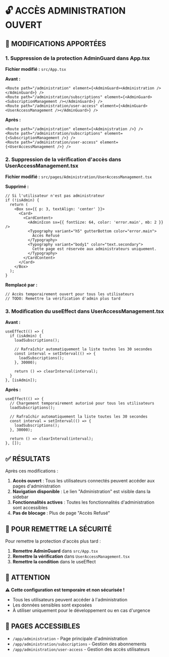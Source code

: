 # 🔓 ACCÈS ADMINISTRATION OUVERT

## 🎯 MODIFICATIONS APPORTÉES

### 1. Suppression de la protection AdminGuard dans App.tsx

**Fichier modifié :** `src/App.tsx`

**Avant :**
```tsx
<Route path="/administration" element={<AdminGuard><Administration /></AdminGuard>} />
<Route path="/administration/subscriptions" element={<AdminGuard><SubscriptionManagement /></AdminGuard>} />
<Route path="/administration/user-access" element={<AdminGuard><UserAccessManagement /></AdminGuard>} />
```

**Après :**
```tsx
<Route path="/administration" element={<Administration />} />
<Route path="/administration/subscriptions" element={<SubscriptionManagement />} />
<Route path="/administration/user-access" element={<UserAccessManagement />} />
```

### 2. Suppression de la vérification d'accès dans UserAccessManagement.tsx

**Fichier modifié :** `src/pages/Administration/UserAccessManagement.tsx`

**Supprimé :**
```tsx
// Si l'utilisateur n'est pas administrateur
if (!isAdmin) {
  return (
    <Box sx={{ p: 3, textAlign: 'center' }}>
      <Card>
        <CardContent>
          <AdminIcon sx={{ fontSize: 64, color: 'error.main', mb: 2 }} />
          <Typography variant="h5" gutterBottom color="error.main">
            Accès Refusé
          </Typography>
          <Typography variant="body1" color="text.secondary">
            Cette page est réservée aux administrateurs uniquement.
          </Typography>
        </CardContent>
      </Card>
    </Box>
  );
}
```

**Remplacé par :**
```tsx
// Accès temporairement ouvert pour tous les utilisateurs
// TODO: Remettre la vérification d'admin plus tard
```

### 3. Modification du useEffect dans UserAccessManagement.tsx

**Avant :**
```tsx
useEffect(() => {
  if (isAdmin) {
    loadSubscriptions();
    
    // Rafraîchir automatiquement la liste toutes les 30 secondes
    const interval = setInterval(() => {
      loadSubscriptions();
    }, 30000);
    
    return () => clearInterval(interval);
  }
}, [isAdmin]);
```

**Après :**
```tsx
useEffect(() => {
  // Chargement temporairement autorisé pour tous les utilisateurs
  loadSubscriptions();
  
  // Rafraîchir automatiquement la liste toutes les 30 secondes
  const interval = setInterval(() => {
    loadSubscriptions();
  }, 30000);
  
  return () => clearInterval(interval);
}, []);
```

## ✅ RÉSULTATS

Après ces modifications :

1. **Accès ouvert** : Tous les utilisateurs connectés peuvent accéder aux pages d'administration
2. **Navigation disponible** : Le lien "Administration" est visible dans la sidebar
3. **Fonctionnalités actives** : Toutes les fonctionnalités d'administration sont accessibles
4. **Pas de blocage** : Plus de page "Accès Refusé"

## 🔄 POUR REMETTRE LA SÉCURITÉ

Pour remettre la protection d'accès plus tard :

1. **Remettre AdminGuard** dans `src/App.tsx`
2. **Remettre la vérification** dans `UserAccessManagement.tsx`
3. **Remettre la condition** dans le useEffect

## 🚨 ATTENTION

⚠️ **Cette configuration est temporaire et non sécurisée !**

- Tous les utilisateurs peuvent accéder à l'administration
- Les données sensibles sont exposées
- À utiliser uniquement pour le développement ou en cas d'urgence

## 📍 PAGES ACCESSIBLES

- `/app/administration` - Page principale d'administration
- `/app/administration/subscriptions` - Gestion des abonnements
- `/app/administration/user-access` - Gestion des accès utilisateurs
